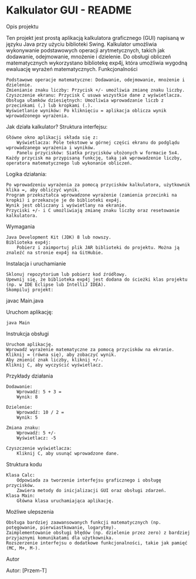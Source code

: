 # Kalkulator GUI - README
Opis projektu

Ten projekt jest prostą aplikacją kalkulatora graficznego (GUI) napisaną w języku Java przy użyciu biblioteki Swing. Kalkulator umożliwia wykonywanie podstawowych operacji arytmetycznych, takich jak dodawanie, odejmowanie, mnożenie i dzielenie. Do obsługi obliczeń matematycznych wykorzystano bibliotekę exp4j, która umożliwia wygodną ewaluację wyrażeń matematycznych.
Funkcjonalności

    Podstawowe operacje matematyczne: Dodawanie, odejmowanie, mnożenie i dzielenie.
    Zmienianie znaku liczby: Przycisk +/- umożliwia zmianę znaku liczby.
    Czyszczenie ekranu: Przycisk C usuwa wszystkie dane z wyświetlacza.
    Obsługa ułamków dziesiętnych: Umożliwia wprowadzanie liczb z przecinkami (,) lub kropkami (.).
    Wyświetlanie wyników: Po kliknięciu = aplikacja oblicza wynik wprowadzonego wyrażenia.

Jak działa kalkulator?
Struktura interfejsu:

    Główne okno aplikacji składa się z:
        Wyświetlacza: Pole tekstowe w górnej części ekranu do podglądu wprowadzanego wyrażenia i wyników.
        Panelu przycisków: Siatka przycisków ułożonych w formacie 5x4. Każdy przycisk ma przypisaną funkcję, taką jak wprowadzenie liczby, operatora matematycznego lub wykonanie obliczeń.

Logika działania:

    Po wprowadzeniu wyrażenia za pomocą przycisków kalkulatora, użytkownik klika =, aby obliczyć wynik.
    Program przekształca wprowadzone wyrażenie (zamienia przecinki na kropki) i przekazuje je do biblioteki exp4j.
    Wynik jest obliczany i wyświetlany na ekranie.
    Przyciski +/- i C umożliwiają zmianę znaku liczby oraz resetowanie kalkulatora.

Wymagania

    Java Development Kit (JDK) 8 lub nowszy.
    Biblioteka exp4j:
        Pobierz i zaimportuj plik JAR biblioteki do projektu. Można ją znaleźć na stronie exp4j na GitHubie.

Instalacja i uruchamianie

    Sklonuj repozytorium lub pobierz kod źródłowy.
    Upewnij się, że biblioteka exp4j jest dodana do ścieżki klas projektu (np. w IDE Eclipse lub IntelliJ IDEA).
    Skompiluj projekt:

javac Main.java

Uruchom aplikację:

    java Main

Instrukcja obsługi

    Uruchom aplikację.
    Wprowadź wyrażenie matematyczne za pomocą przycisków na ekranie.
    Kliknij = (równa się), aby zobaczyć wynik.
    Aby zmienić znak liczby, kliknij +/-.
    Kliknij C, aby wyczyścić wyświetlacz.

Przykłady działania

    Dodawanie:
        Wprowadź: 5 + 3 =
        Wynik: 8

    Dzielenie:
        Wprowadź: 10 / 2 =
        Wynik: 5

    Zmiana znaku:
        Wprowadź: 5 +/-
        Wyświetlacz: -5

    Czyszczenie wyświetlacza:
        Kliknij C, aby usunąć wprowadzone dane.

Struktura kodu

    Klasa Calc:
        Odpowiada za tworzenie interfejsu graficznego i obsługę przycisków.
        Zawiera metody do inicjalizacji GUI oraz obsługi zdarzeń.
    Klasa Main:
        Główna klasa uruchamiająca aplikację.

Możliwe ulepszenia

    Obsługa bardziej zaawansowanych funkcji matematycznych (np. potęgowanie, pierwiastkowanie, logarytmy).
    Zaimplementowanie obsługi błędów (np. dzielenie przez zero) z bardziej przyjaznymi komunikatami dla użytkownika.
    Rozszerzenie interfejsu o dodatkowe funkcjonalności, takie jak pamięć (MC, M+, M-).

Autor

Autor: [Przem-T]
